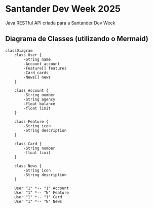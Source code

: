 # Santander Dev Week 2025
Java RESTful API criada para a Santander Dev Week

## Diagrama de Classes (utilizando o Mermaid)
```mermaid
classDiagram
    class User {
        -String name
        -Account account
        -Feature[] features
        -Card cards
        -News[] news
    }

    class Account {
        -String number
        -String agency
        -float balance
        -float limit
    }

    class Feature {
        -String icon
        -String description
    }

    class Card {
        -String number
        -float limit
    }

    class News {
        -String icon
        -String description
    }

    User "1" *-- "1" Account
    User "1" *-- "N" Feature
    User "1" *-- "1" Card
    User "1" *-- "N" News
```


